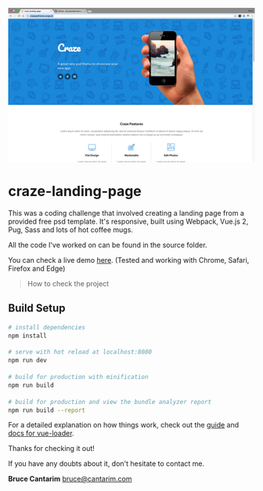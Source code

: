 ![Craze Landing Page Screenshot](screenshot.png)

# craze-landing-page

This was a coding challenge that involved creating a landing page from a provided free psd template.
It's responsive, built using Webpack, Vue.js 2, Pug, Sass and lots of hot coffee mugs. 

All the code I've worked on can be found in the source folder.

You can check a live demo [here](http://crazepsdtheme.surge.sh/).
(Tested and working with Chrome, Safari, Firefox and Edge)

> How to check the project

## Build Setup

``` bash
# install dependencies
npm install

# serve with hot reload at localhost:8080
npm run dev

# build for production with minification
npm run build

# build for production and view the bundle analyzer report
npm run build --report
```

For a detailed explanation on how things work, check out the [guide](http://vuejs-templates.github.io/webpack/) and [docs for vue-loader](http://vuejs.github.io/vue-loader).

Thanks for checking it out!

If you have any doubts about it, don't hesitate to contact me.

**Bruce Cantarim**
bruce@cantarim.com
